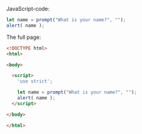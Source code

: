 JavaScript-code:

```js demo run
let name = prompt("What is your name?", "");
alert( name );
```

The full page:

```html
<!DOCTYPE html>
<html>

<body>

  <script>
    'use strict';

    let name = prompt("What is your name?", "");
    alert( name );
  </script>

</body>

</html>
```

